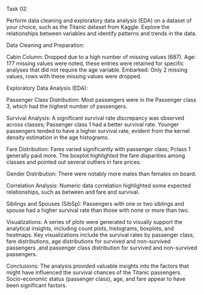 Task 02:

Perform data cleaning and exploratory data analysis (EDA) on a dataset of your choice, such as the Titanic dataset from Kaggle. Explore the relationships between variables and identify patterns and trends in the data.

Data Cleaning and Preparation:

Cabin Column: Dropped due to a high number of missing values (687).
Age: 177 missing values were noted, these entries were retained for specific analyses that did not require the age variable.
Embarked: Only 2 missing values, rows with these missing values were dropped.

Exploratory Data Analysis (EDA):

Passenger Class Distribution: Most passengers were in the Passenger class 3, which had the highest number of passengers.

Survival Analysis:
A significant survival rate discrepancy was observed across classes; Passenger class 1 had a better survival rate.
Younger passengers tended to have a higher survival rate, evident from the kernel density estimation in the age histograms.

Fare Distribution:
Fares varied significantly with passenger class; Pclass 1 generally paid more.
The boxplot highlighted the fare disparities among classes and pointed out several outliers in fare prices.

Gender Distribution:
There were notably more males than females on board.

Correlation Analysis:
Numeric data correlation highlighted some expected relationships, such as between and fare and survival.

Siblings and Spouses (SibSp):
Passengers with one or two siblings and spouse  had a higher survival rate than those with none or more than two.

Visualizations:
A series of plots were generated to visually support the analytical insights, including count plots, histograms, boxplots, and heatmaps.
Key visualizations include the survival rates by passenger class, fare distributions,  age distributions for survived and non-survived passengers ,and passenger class distribution for survived and non-survived passengers.

Conclusions:
The analysis provided valuable insights into the factors that might have influenced the survival chances of the Titanic passengers. Socio-economic status (passenger class), age, and fare appear to have been significant factors.
